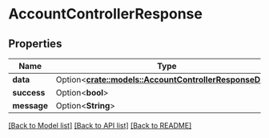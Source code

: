 # AccountControllerResponse

## Properties

Name | Type | Description | Notes
------------ | ------------- | ------------- | -------------
**data** | Option<[**crate::models::AccountControllerResponseData**](AccountControllerResponse_data.md)> |  | [optional]
**success** | Option<**bool**> |  | [optional]
**message** | Option<**String**> |  | [optional]

[[Back to Model list]](../README.md#documentation-for-models) [[Back to API list]](../README.md#documentation-for-api-endpoints) [[Back to README]](../README.md)


